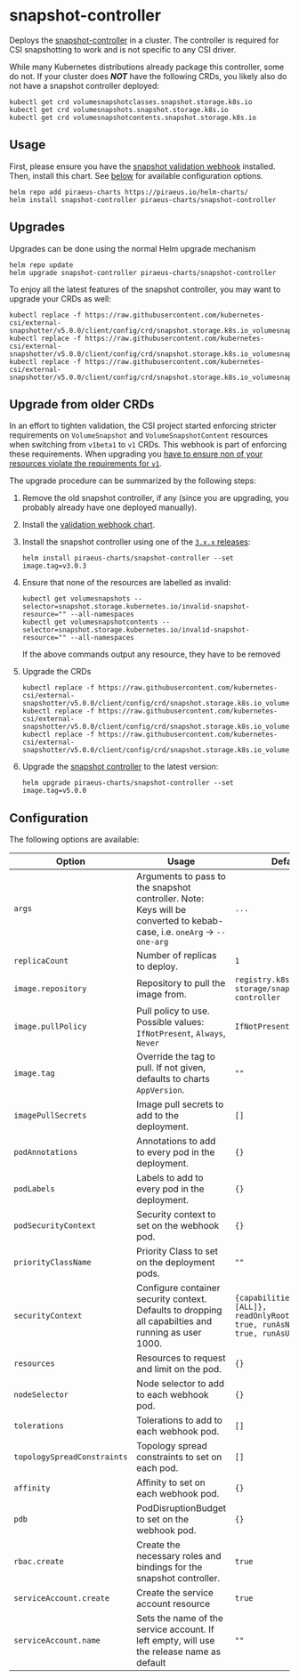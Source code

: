 # snapshot-controller

Deploys the [snapshot-controller](https://github.com/kubernetes-csi/external-snapshotter) in a cluster.
The controller is required for CSI snapshotting to work and is not specific to any CSI driver.

While many Kubernetes distributions already package this controller, some do not. If your cluster does ***NOT***
have the following CRDs, you likely also do not have a snapshot controller deployed:

```
kubectl get crd volumesnapshotclasses.snapshot.storage.k8s.io
kubectl get crd volumesnapshots.snapshot.storage.k8s.io
kubectl get crd volumesnapshotcontents.snapshot.storage.k8s.io
```

## Usage

First, please ensure you have the [snapshot validation webhook](../snapshot-validation-webhook) installed.
Then, install this chart. See [below](#configuration) for available configuration options.

```
helm repo add piraeus-charts https://piraeus.io/helm-charts/
helm install snapshot-controller piraeus-charts/snapshot-controller
```

## Upgrades

Upgrades can be done using the normal Helm upgrade mechanism

```
helm repo update
helm upgrade snapshot-controller piraeus-charts/snapshot-controller
```

To enjoy all the latest features of the snapshot controller, you may want to upgrade your CRDs as well:

```
kubectl replace -f https://raw.githubusercontent.com/kubernetes-csi/external-snapshotter/v5.0.0/client/config/crd/snapshot.storage.k8s.io_volumesnapshotclasses.yaml
kubectl replace -f https://raw.githubusercontent.com/kubernetes-csi/external-snapshotter/v5.0.0/client/config/crd/snapshot.storage.k8s.io_volumesnapshots.yaml
kubectl replace -f https://raw.githubusercontent.com/kubernetes-csi/external-snapshotter/v5.0.0/client/config/crd/snapshot.storage.k8s.io_volumesnapshotcontents.yaml
```

## Upgrade from older CRDs

In an effort to tighten validation, the CSI project started enforcing stricter requirements on `VolumeSnapshot` and
`VolumeSnapshotContent` resources when switching from `v1beta1` to `v1` CRDs. This webhook is part of enforcing
these requirements. When upgrading you [have to ensure non of your resources violate the requirements for `v1`].

The upgrade procedure can be summarized by the following steps:

1. Remove the old snapshot controller, if any (since you are upgrading, you probably already have one deployed manually).
2. Install the [validation webhook chart](../snapshot-validation-webhook).
3. Install the snapshot controller using one of the [`3.x.x` releases]:

   ```
   helm install piraeus-charts/snapshot-controller --set image.tag=v3.0.3
   ```
4. Ensure that none of the resources are labelled as invalid:

   ```
   kubectl get volumesnapshots --selector=snapshot.storage.kubernetes.io/invalid-snapshot-resource="" --all-namespaces
   kubectl get volumesnapshotcontents --selector=snapshot.storage.kubernetes.io/invalid-snapshot-resource="" --all-namespaces
   ```

   If the above commands output any resource, they have to be removed

5. Upgrade the CRDs

   ```
   kubectl replace -f https://raw.githubusercontent.com/kubernetes-csi/external-snapshotter/v5.0.0/client/config/crd/snapshot.storage.k8s.io_volumesnapshotclasses.yaml
   kubectl replace -f https://raw.githubusercontent.com/kubernetes-csi/external-snapshotter/v5.0.0/client/config/crd/snapshot.storage.k8s.io_volumesnapshots.yaml
   kubectl replace -f https://raw.githubusercontent.com/kubernetes-csi/external-snapshotter/v5.0.0/client/config/crd/snapshot.storage.k8s.io_volumesnapshotcontents.yaml
   ```

6. Upgrade the [snapshot controller](../snapshot-controller) to the latest version:

   ```
   helm upgrade piraeus-charts/snapshot-controller --set image.tag=v5.0.0
   ```

## Configuration

The following options are available:

| Option                      | Usage                                                                                                                  | Default                                                                                            |
|-----------------------------|------------------------------------------------------------------------------------------------------------------------|----------------------------------------------------------------------------------------------------|
| `args`                      | Arguments to pass to the snapshot controller. Note: Keys will be converted to kebab-case, i.e. `oneArg` -> `--one-arg` | `...`                                                                                              |
| `replicaCount`              | Number of replicas to deploy.                                                                                          | `1`                                                                                                |
| `image.repository`          | Repository to pull the image from.                                                                                     | `registry.k8s.io/sig-storage/snapshot-controller`                                                  |
| `image.pullPolicy`          | Pull policy to use. Possible values: `IfNotPresent`, `Always`, `Never`                                                 | `IfNotPresent`                                                                                     |
| `image.tag`                 | Override the tag to pull. If not given, defaults to charts `AppVersion`.                                               | `""`                                                                                               |
| `imagePullSecrets`          | Image pull secrets to add to the deployment.                                                                           | `[]`                                                                                               |
| `podAnnotations`            | Annotations to add to every pod in the deployment.                                                                     | `{}`                                                                                               |
| `podLabels`                 | Labels to add to every pod in the deployment.                                                                          | `{}`                                                                                               |
| `podSecurityContext`        | Security context to set on the webhook pod.                                                                            | `{}`                                                                                               |
| `priorityClassName`         | Priority Class to set on the deployment pods.                                                                          | `""`                                                                                               |
| `securityContext`           | Configure container security context. Defaults to dropping all capabilties and running as user 1000.                   | `{capabilities: {drop: [ALL]}, readOnlyRootFilesystem: true, runAsNonRoot: true, runAsUser: 1000}` |
| `resources`                 | Resources to request and limit on the pod.                                                                             | `{}`                                                                                               |
| `nodeSelector`              | Node selector to add to each webhook pod.                                                                              | `{}`                                                                                               |
| `tolerations`               | Tolerations to add to each webhook pod.                                                                                | `[]`                                                                                               |
| `topologySpreadConstraints` | Topology spread constraints to set on each pod.                                                                        | `[]`                                                                                               |
| `affinity`                  | Affinity to set on each webhook pod.                                                                                   | `{}`                                                                                               |
| `pdb`                       | PodDisruptionBudget to set on the webhook pod.                                                                         | `{}`                                                                                               |
| `rbac.create`               | Create the necessary roles and bindings for the snapshot controller.                                                   | `true`                                                                                             |
| `serviceAccount.create`     | Create the service account resource                                                                                    | `true`                                                                                             |
| `serviceAccount.name`       | Sets the name of the service account. If left empty, will use the release name as default                              | `""`                                                                                               |

[`3.x.x` releases]: https://github.com/kubernetes-csi/external-snapshotter/releases
[have to ensure non of your resources violate the requirements for `v1`]: https://github.com/kubernetes-csi/external-snapshotter#validating-webhook
